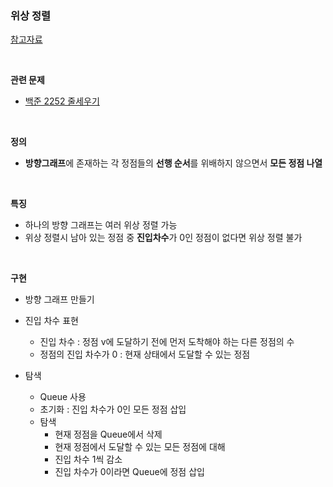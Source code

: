 ### 위상 정렬

[참고자료](https://gmlwjd9405.github.io/2018/08/27/algorithm-topological-sort.html)

<br>

**관련 문제**

- [백준 2252 줄세우기](#)

<br>

**정의**

- **방향그래프**에 존재하는 각 정점들의 **선행 순서**를 위배하지 않으면서 **모든 정점 나열**

<br>

**특징**

- 하나의 방향 그래프는 여러 위상 정렬 가능
- 위상 정렬시 남아 있는 정점 중 **진입차수**가 0인 정점이 없다면 위상 정렬 불가

<br>

**구현**

- 방향 그래프 만들기
- 진입 차수 표현
  - 진입 차수 :  정점 v에 도달하기 전에 먼저 도착해야 하는 다른 정점의 수
  - 정점의 진입 차수가 0 : 현재 상태에서 도달할 수 있는 정점 

- 탐색
  - Queue 사용
  - 초기화 : 진입 차수가 0인 모든 정점 삽입
  - 탐색
    - 현재 정점을 Queue에서 삭제
    - 현재 정점에서 도달할 수 있는 모든 정점에 대해
    - 진입 차수 1씩 감소
    - 진입 차수가 0이라면 Queue에 정점 삽입

<br>

